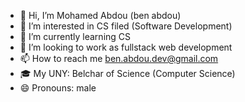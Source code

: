 - 👋 Hi, I’m Mohamed Abdou (ben abdou)
- 👀 I’m interested in CS filed (Software Development) 
- 🌱 I’m currently learning CS
- 💞️ I’m looking to work as fullstack web development 
- 📫 How to reach me ben.abdou.dev@gmail.com
- 🎓 My UNY: Belchar of Science (Computer Science)
- 😄 Pronouns: male

<!---
Mohamed24177/Mohamed24177 is a ✨ special ✨ repository because its `README.md` (this file) appears on your GitHub profile.
You can click the Preview link to take a look at your changes.
--->
